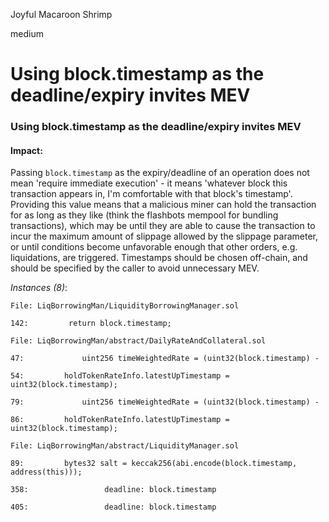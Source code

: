 Joyful Macaroon Shrimp

medium

# Using block.timestamp as the deadline/expiry invites MEV
###  Using block.timestamp as the deadline/expiry invites MEV

#### Impact:
Passing `block.timestamp` as the expiry/deadline of an operation does not mean 'require immediate execution' - it means 'whatever block this transaction appears in, I'm comfortable with that block's timestamp'. Providing this value means that a malicious miner can hold the transaction for as long as they like (think the flashbots mempool for bundling transactions), which may be until they are able to cause the transaction to incur the maximum amount of slippage allowed by the slippage parameter, or until conditions become unfavorable enough that other orders, e.g. liquidations, are triggered. Timestamps should be chosen off-chain, and should be specified by the caller to avoid unnecessary MEV.

*Instances (8)*:
```solidity
File: LiqBorrowingMan/LiquidityBorrowingManager.sol

142:         return block.timestamp;

```

```solidity
File: LiqBorrowingMan/abstract/DailyRateAndCollateral.sol

47:             uint256 timeWeightedRate = (uint32(block.timestamp) -

54:         holdTokenRateInfo.latestUpTimestamp = uint32(block.timestamp);

79:             uint256 timeWeightedRate = (uint32(block.timestamp) -

86:         holdTokenRateInfo.latestUpTimestamp = uint32(block.timestamp);

```

```solidity
File: LiqBorrowingMan/abstract/LiquidityManager.sol

89:         bytes32 salt = keccak256(abi.encode(block.timestamp, address(this)));

358:                 deadline: block.timestamp

405:                 deadline: block.timestamp

```
